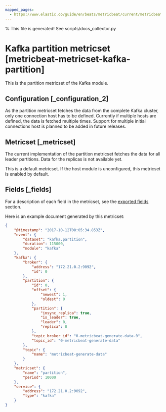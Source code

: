 ```yaml
---
mapped_pages:
  - https://www.elastic.co/guide/en/beats/metricbeat/current/metricbeat-metricset-kafka-partition.html
---
```


% This file is generated! See scripts/docs_collector.py

# Kafka partition metricset [metricbeat-metricset-kafka-partition]

This is the partition metricset of the Kafka module.

## Configuration [_configuration_2]

As the partition metricset fetches the data from the complete Kafka cluster, only one connection host has to be defined. Currently if multiple hosts are defined, the data is fetched multiple times. Support for multiple initial connections host is planned to be added in future releases.


## Metricset [_metricset]

The current implementation of the partition metricset fetches the data for all leader partitions. Data for the replicas is not available yet.

This is a default metricset. If the host module is unconfigured, this metricset is enabled by default.

## Fields [_fields]

For a description of each field in the metricset, see the [exported fields](/reference/metricbeat/exported-fields-kafka.md) section.

Here is an example document generated by this metricset:

```json
{
    "@timestamp": "2017-10-12T08:05:34.853Z",
    "event": {
        "dataset": "kafka.partition",
        "duration": 115000,
        "module": "kafka"
    },
    "kafka": {
        "broker": {
            "address": "172.21.0.2:9092",
            "id": 0
        },
        "partition": {
            "id": 0,
            "offset": {
                "newest": 1,
                "oldest": 0
            },
            "partition": {
                "insync_replica": true,
                "is_leader": true,
                "leader": 0,
                "replica": 0
            },
            "topic_broker_id": "0-metricbeat-generate-data-0",
            "topic_id": "0-metricbeat-generate-data"
        },
        "topic": {
            "name": "metricbeat-generate-data"
        }
    },
    "metricset": {
        "name": "partition",
        "period": 10000
    },
    "service": {
        "address": "172.21.0.2:9092",
        "type": "kafka"
    }
}
```
